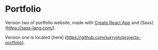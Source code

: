 # Portfolio

Version two of portfolio website, made with [Create React App](https://github.com/facebook/create-react-app) and [Sass] (https://sass-lang.com/).

Version one is located [here] (https://github.com/surryjm/projects-portfolio).
